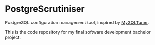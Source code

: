 # PostgreScrutiniser

PostgreSQL configuration management tool, inspired by [MySQLTuner](https://github.com/major/MySQLTuner-perl).

This is the code repository for my final software development bachelor project.